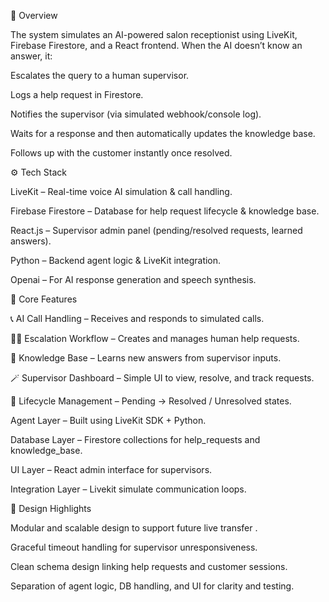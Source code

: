 🚀 Overview

The system simulates an AI-powered salon receptionist using LiveKit, Firebase Firestore, and a React frontend.
When the AI doesn’t know an answer, it:

Escalates the query to a human supervisor.

Logs a help request in Firestore.

Notifies the supervisor (via simulated webhook/console log).

Waits for a response and then automatically updates the knowledge base.

Follows up with the customer instantly once resolved.

⚙️ Tech Stack

LiveKit – Real-time voice AI simulation & call handling.

Firebase Firestore – Database for help request lifecycle & knowledge base.

React.js – Supervisor admin panel (pending/resolved requests, learned answers).

Python – Backend agent logic & LiveKit integration.

Openai – For AI response generation and speech synthesis.

🧩 Core Features

📞 AI Call Handling – Receives and responds to simulated calls.

🧑‍💼 Escalation Workflow – Creates and manages human help requests.

🧠 Knowledge Base – Learns new answers from supervisor inputs.

🪄 Supervisor Dashboard – Simple UI to view, resolve, and track requests.

🔁 Lifecycle Management – Pending → Resolved / Unresolved states.


Agent Layer – Built using LiveKit SDK + Python.

Database Layer – Firestore collections for help_requests and knowledge_base.

UI Layer – React admin interface for supervisors.

Integration Layer – Livekit simulate communication loops.

🧠 Design Highlights

Modular and scalable design to support future live transfer .

Graceful timeout handling for supervisor unresponsiveness.

Clean schema design linking help requests and customer sessions.

Separation of agent logic, DB handling, and UI for clarity and testing.